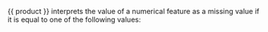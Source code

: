 
{{ product }} interprets the value of a numerical feature as a missing value if it is equal to one of the following values:
